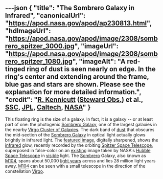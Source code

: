 ---json
{
  "title": "The Sombrero Galaxy in Infrared",
  "canonicalUrl": "https://apod.nasa.gov/apod/ap230813.html",
  "hdImageUrl": "https://apod.nasa.gov/apod/image/2308/sombrero_spitzer_3000.jpg",
  "imageUrl": "https://apod.nasa.gov/apod/image/2308/sombrero_spitzer_1080.jpg",
  "imageAlt": "A red-tinged ring of dust is seen nearly on edge. In the ring's center and extending around the frame, blue gas and stars are shown. Please see the explanation for more detailed information.",
  "credit": "[R. Kennicutt](https://www.as.arizona.edu/people/faculty/robert-kennicutt) ([Steward Obs.](http://www.as.arizona.edu/)) et al., [SSC](http://www.spitzer.caltech.edu/), [JPL](https://www.jpl.nasa.gov/), [Caltech](http://www.caltech.edu/), [NASA](https://www.nasa.gov/)"
}
---

This floating ring is the size of a galaxy. In fact, it is a galaxy -- or at least part of one: the photogenic [Sombrero Galaxy](http://messier.seds.org/m/m104.html), one of the largest galaxies in the nearby [Virgo Cluster of Galaxies](https://apod.nasa.gov/apod/ap050213.html). The dark band of [dust](https://apod.nasa.gov/apod/ap030706.html) that obscures the mid-section of the [Sombrero Galaxy](https://en.wikipedia.org/wiki/Sombrero_galaxy) in optical light actually glows brightly in infrared light. The [featured image](https://www.spitzer.caltech.edu/images/1419-ssc2005-11a-Spitzer-Spies-Spectacular-Sombrero), digitally sharpened, shows the [infrared](https://science.nasa.gov/ems/07_infraredwaves) glow, recently recorded by the orbiting [Spitzer Space Telescope](https://www.nasa.gov/mission_pages/spitzer/main/index.html), superposed in false-color on an [existing](https://apod.nasa.gov/apod/ap210514.html) image taken by NASA's [Hubble Space Telescope](https://www.nasa.gov/mission_pages/hubble/about) in [visible](https://science.nasa.gov/ems/09_visiblelight) light. The [Sombrero](https://en.wikipedia.org/wiki/Sombrero) Galaxy, also known as [M104](http://www.youtube.com/watch?v=GBB2xQe8nMw), spans about 50,000 [light years](https://spaceplace.nasa.gov/light-year/en/) across and lies 28 million light years away. [M104](https://apod.nasa.gov/apod/ap070505.html) can be seen with a small telescope in the direction of the constellation [Virgo](https://en.wikipedia.org/wiki/Virgo_(constellation)).
